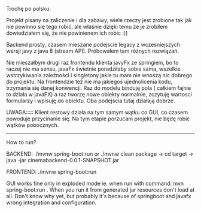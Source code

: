 Trochę po polsku:

Projekt pisany na zaliczenie i dla zabawy, wiele rzeczy jest zrobione tak jak nie powinno się tego robić, ale właśnie dzięki temu że je zrobiłem dowiedziałem się, że nie powinienem ich robic :))

Backend prosty, czasem mieszane podejscie legacy z wczesniejszych wersji javy z java 8 (stream API). Próbowałem tam różnych rozwiązań.

Nie mieszałbym drugi raz frontendu klienta javyFx ze springiem, bo to raczej nie ma sensu, javaFx świetnie poradziłaby sobie sama, wszelkie wstrzykiwania zależności i singletony jakie tu mam nie wnoszą nic dobrego do projektu.
Na frontendzie też nie ma jakiegoś ujednolicenia kodu, trzymania się danej konwencji. Raz do modelu binduję pola ( całkiem fajnie to działa w javaFX) a raz tworzę nowe obiekty normalnie, zczytuję wartosci formularzy i wpisuję do obiektu. Oba podejscia tutaj działają dobrze.

UWAGA::::: Klient restowy działa na tym samym wątku co GUI, co czasem powoduje przycinanie się. Na tym etapie porzucam projekt, nie będę robić wątków pobocznych.


____________________________________________________________________________________________________________



How to run?

BACKEND: 
	./mvnw spring-boot:run
	or ./mvnw clean package -> cd target -> java -jar cinemabackend-0.0.1-SNAPSHOT.jar 

FRONTEND:
	./mvnw spring-boot:run

GUI works fine only in exploded mode ie. when run with command: mvn spring-boot:run . When you run it from generated jar resources don't load at all. Don't know why yet, but probably it's because of springboot and javafx wrong integration and configuration.

